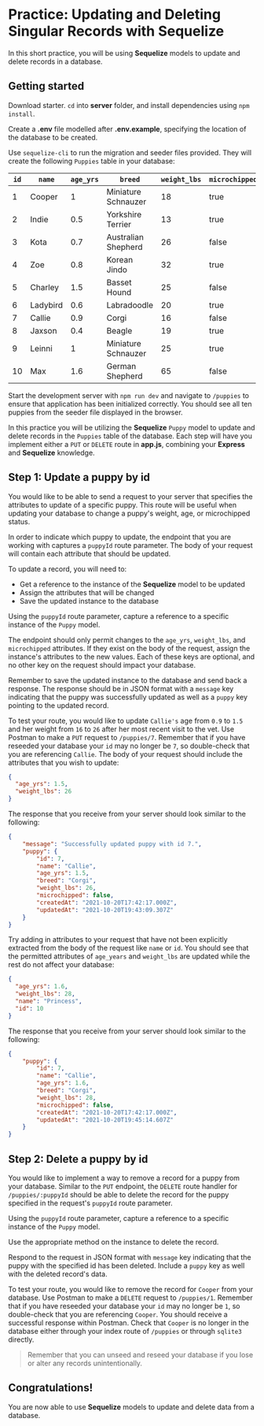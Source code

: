 # Practice: Updating and Deleting Singular Records with Sequelize

In this short practice, you will be using **Sequelize** models to update and 
delete records in a database.

## Getting started

Download starter. `cd` into __server__ folder, and install dependencies using
`npm install`.

Create a __.env__ file modelled after __.env.example__, specifying the location 
of the database to be created.

Use `sequelize-cli` to run the migration and seeder files provided. They will 
create the following `Puppies` table in your database:

| `id` | `name`   | `age_yrs` | `breed`             | `weight_lbs` | `microchipped` |
| ---- | -------- | --------- | ------------------- | ------------ | -------------- |
| 1    | Cooper   | 1         | Miniature Schnauzer | 18           | true           |
| 2    | Indie    | 0.5       | Yorkshire Terrier   | 13           | true           |
| 3    | Kota     | 0.7       | Australian Shepherd | 26           | false          |
| 4    | Zoe      | 0.8       | Korean Jindo        | 32           | true           |
| 5    | Charley  | 1.5       | Basset Hound        | 25           | false          |
| 6    | Ladybird | 0.6       | Labradoodle         | 20           | true           |
| 7    | Callie   | 0.9       | Corgi               | 16           | false          |
| 8    | Jaxson   | 0.4       | Beagle              | 19           | true           |
| 9    | Leinni   | 1         | Miniature Schnauzer | 25           | true           |
| 10   | Max      | 1.6       | German Shepherd     | 65           | false          |


Start the development server with `npm run dev` and navigate to `/puppies` to
ensure that application has been initialized correctly. You should see all ten 
puppies from the seeder file displayed in the browser.

In this practice you will be utilizing the **Sequelize** `Puppy` model to update 
and delete records in the `Puppies` table of the database. Each step will have 
you implement either a `PUT` or `DELETE` route in __app.js__, combining your 
**Express** and **Sequelize** knowledge.


## Step 1: Update a puppy by id

You would like to be able to send a request to your server that specifies the 
attributes to update of a specific puppy. This route will be useful when 
updating your database to change a puppy's weight, age, or microchipped status.

In order to indicate which puppy to update, the endpoint that you are working 
with captures a `puppyId` route parameter. The body of your request will
contain each attribute that should be updated.

To update a record, you will need to:
  * Get a reference to the instance of the **Sequelize** model to be updated
  * Assign the attributes that will be changed
  * Save the updated instance to the database

Using the `puppyId` route parameter, capture a reference to a specific instance
of the `Puppy` model.

The endpoint should only permit changes to the `age_yrs`, `weight_lbs`, and 
`microchipped` attributes. If they exist on the body of the request, assign the 
instance's attributes to the new values. Each of these keys are optional, and no 
other key on the request should impact your database.

Remember to save the updated instance to the database and send back a response. 
The response should be in JSON format with a `message` key indicating that the 
puppy was successfully updated as well as a `puppy` key pointing to the updated 
record.

To test your route, you would like to update `Callie's` age from `0.9` to `1.5` 
and her weight from `16` to `26` after her most recent visit to the vet. Use 
Postman to make a `PUT` request to `/puppies/7`. Remember that if you have 
reseeded your database your `id` may no longer be `7`, so double-check that you 
are referencing `Callie`. The body of your request should include the attributes 
that you wish to update:

```json
{
  "age_yrs": 1.5,
  "weight_lbs": 26
}
```

The response that you receive from your server should look similar to the 
following:

```json
{
    "message": "Successfully updated puppy with id 7.",
    "puppy": {
        "id": 7,
        "name": "Callie",
        "age_yrs": 1.5,
        "breed": "Corgi",
        "weight_lbs": 26,
        "microchipped": false,
        "createdAt": "2021-10-20T17:42:17.000Z",
        "updatedAt": "2021-10-20T19:43:09.307Z"
    }
}
```

Try adding in attributes to your request that have not been explicitly 
extracted from the body of the request like `name` or `id`. You should
see that the permitted attributes of `age_years` and `weight_lbs` are
updated while the rest do not affect your database:

```json
{
  "age_yrs": 1.6,
  "weight_lbs": 28,
  "name": "Princess",
  "id": 10
}
```

The response that you receive from your server should look similar to the 
following:

```json
{
    "puppy": {
        "id": 7,
        "name": "Callie",
        "age_yrs": 1.6,
        "breed": "Corgi",
        "weight_lbs": 28,
        "microchipped": false,
        "createdAt": "2021-10-20T17:42:17.000Z",
        "updatedAt": "2021-10-20T19:45:14.607Z"
    }
}
```


## Step 2: Delete a puppy by id

You would like to implement a way to remove a record for a puppy from your 
database. Similar to the `PUT` endpoint, the `DELETE` route handler for 
`/puppies/:puppyId` should be able to delete the record for the puppy specified 
in the request's `puppyId` route parameter.

Using the `puppyId` route parameter, capture a reference to a specific instance
of the `Puppy` model.

Use the appropriate method on the instance to delete the record.

Respond to the request in JSON format with `message` key indicating that the 
puppy with the specified id has been deleted. Include a `puppy` key as well with 
the deleted record's data.

To test your route, you would like to remove the record for `Cooper` from your 
database. Use Postman to make a `DELETE` request to `/puppies/1`. Remember that 
if you have reseeded your database your `id` may no longer be `1`, so 
double-check that you are referencing `Cooper`. You should receive a successful 
response within Postman. Check that `Cooper` is no longer in the database either 
through your index route of `/puppies` or through `sqlite3` directly.

> Remember that you can unseed and reseed your database if you lose or alter any 
> records unintentionally.


## Congratulations!

You are now able to use **Sequelize** models to update and delete data from a 
database.